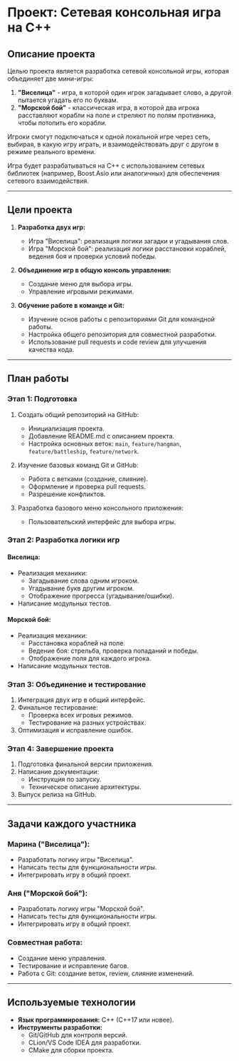 # Проект: Сетевая консольная игра на C++

## Описание проекта
Целью проекта является разработка сетевой консольной игры, которая объединяет две мини-игры:
1. **"Виселица"** \- игра, в которой один игрок загадывает слово, а другой пытается угадать его по буквам.
2. **"Морской бой"** \- классическая игра, в которой два игрока расставляют корабли на поле и стреляют по полям противника, чтобы потопить его корабли.

Игроки смогут подключаться к одной локальной игре через сеть, выбирая, в какую игру играть, и взаимодействовать друг с другом в режиме реального времени. 

Игра будет разрабатываться на C++ с использованием сетевых библиотек (например, Boost.Asio или аналогичных) для обеспечения сетевого взаимодействия.

---

## Цели проекта
1. **Разработка двух игр:**
   - Игра "Виселица": реализация логики загадки и угадывания слов.
   - Игра "Морской бой": реализация логики расстановки кораблей, ведения боя и проверки условий победы.

2. **Объединение игр в общую консоль управления:**
   - Создание меню для выбора игры.
   - Управление игровыми режимами.

3. **Обучение работе в команде и Git:**
   - Изучение основ работы с репозиториями Git для командной работы.
   - Настройка общего репозитория для совместной разработки.
   - Использование pull requests и code review для улучшения качества кода.

---

## План работы

### Этап 1: Подготовка
1. Создать общий репозиторий на GitHub:
   - Инициализация проекта.
   - Добавление README.md с описанием проекта.
   - Настройка основных веток: `main`, `feature/hangman`, `feature/battleship`, `feature/network`.

2. Изучение базовых команд Git и GitHub:
   - Работа с ветками (создание, слияние).
   - Оформление и проверка pull requests.
   - Разрешение конфликтов.

3. Разработка базового меню консольного приложения:
   - Пользовательский интерфейс для выбора игры.

### Этап 2: Разработка логики игр
#### Виселица:
- Реализация механики:
  - Загадывание слова одним игроком.
  - Угадывание букв другим игроком.
  - Отображение прогресса (угадывание/ошибки).
- Написание модульных тестов.

#### Морской бой:
- Реализация механики:
  - Расстановка кораблей на поле.
  - Ведение боя: стрельба, проверка попаданий и победы.
  - Отображение поля для каждого игрока.
- Написание модульных тестов.

### Этап 3: Объединение и тестирование
1. Интеграция двух игр в общий интерфейс.
2. Финальное тестирование:
   - Проверка всех игровых режимов.
   - Тестирование на разных устройствах.
3. Оптимизация и исправление ошибок.

### Этап 4: Завершение проекта
1. Подготовка финальной версии приложения.
2. Написание документации:
   - Инструкция по запуску.
   - Техническое описание архитектуры.
3. Выпуск релиза на GitHub.

---

## Задачи каждого участника

### Марина ("Виселица"):
- Разработать логику игры "Виселица".
- Написать тесты для функциональности игры.
- Интегрировать игру в общий проект.

### Аня ("Морской бой"):
- Разработать логику игры "Морской бой".
- Написать тесты для функциональности игры.
- Интегрировать игру в общий проект.

### Совместная работа:
- Создание меню управления.
- Тестирование и исправление багов.
- Работа с Git: создание веток, review, слияние изменений.

---

## Используемые технологии
- **Язык программирования:** C++ (C++17 или новее).
- **Инструменты разработки:**
  - Git/GitHub для контроля версий.
  - CLion/VS Code IDEA для разработки.
  - CMake для сборки проекта.
